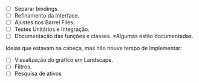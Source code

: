- [ ]  Separar bindings.
- [ ]  Refinamento da Interface.
- [ ]  Ajustes nos Barrel Files.
- [ ]  Testes Unitários e Integração. 
- [ ]  Documentação das funções e classes. *Algumas estão documentadas.

Ideias que estavam na cabeça, mas não houve tempo de implementar:
- [ ]  Visualização do gráfico em Landscape.
- [ ]  Filtros.
- [ ]  Pesquisa de ativos
